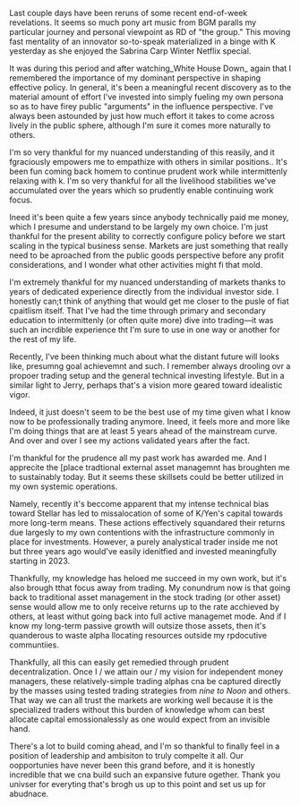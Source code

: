 Last couple days have been reruns of some recent end-of-week revelations. It seems so much pony art music from BGM paralls my particular journey and personal viewpoint as RD of "the group." This moving fast mentality of an innovator so-to-speak materialized in a binge with K yesterday as she enjoyed the Sabrina Carp Winter Netflix special.

It was during this period and after watching_White House Down_ again that I remembered the importance of my dominant perspective in shaping effective policy. In general, it's been a meaningful recent discovery as to the material amount of effort I've invested into simply fueling my own persona so as to have firey public "arguments" in the influence perspective. I've always been astounded by just how much effort it takes to come across lively in the public sphere, although I'm sure it comes more naturally to others.

I'm so very thankful for my nuanced understanding of this reasily, and it fgraciously empowers me to empathize with others in similar positions.. It's been fun coming back homem to continue prudent work while intermittenly relaxing with k. I'm so very thankful for all the livelihood stabilities we've accumulated over the years which so prudently enable continuing work focus.

Ineed it's been quite a few years since anybody technically paid me money, which I presume and understand to be largely my own choice. I'm just thankful for the present ability to correctly configure policy before we start scaling in the typical business sense. Markets are just something that really need to be aproached from the public goods perspective before any profit considerations, and I wonder what other activities might fi that mold.

I'm extremely thankful for my nuanced understanding of markets thanks to years of dedicated experience directly from the individual investor side. I honestly can;t think of anything that would get me closer to the pusle of fiat cpaitlism itself. That I've had the time through primary and secondary education to intermittenly (or often quite more) dive into trading&mdash;it was such an incrdible experience tht I'm sure to use in one way or another for the rest of my life.

Recently, I've been thinking much about what the distant future will looks like, presumng goal achievemnt and such. I remember always drooling ovr a propoer trading setup and the general technical investing lifestyle. But in a similar light to Jerry, perhaps that's a vision more geared toward idealistic vigor.

Indeed, it just doesn't seem to be the best use of my time given what I know now to be professionally trading anymore. Ineed, it feels more and more like I'm doing things that are at least 5 years ahead of the mainstream curve. And over and over I see my actions validated years after the fact. 

I'm thankful for the prudence all my past work has awarded me. And I apprecite the [place tradtional external asset managemnt has broughten me to sustainably today. But it seems these skillsets could be better utilized in my own systemic operations.

Namely, recently it's beccome apparent that my intense technical bias toward Stellar has led to missalocation of some of K/Yen's capital towards more long-term means. These actions effectively squandared their returns due largesly to my own contentions with the infrastructure commonly in place for investments. However, a purely analystical trader inside me not but three years ago would've easily idenitfied and invested meaningfully starting in 2023.

Thankfully, my knowledge has heloed me succeed in my own work, but it's also brough tthat focus away from trading. My conundrum now is that going back to traditional asset management in the stock trading (or other asset) sense would allow me to only receive returns up to the rate acchieved by others, at least withut going back into full active managemet mode. And if I know my long-term passive growth will outsize those assets, then it's quanderous to waste alpha llocating resources outside my rpdocutive communtiies.

Thankfully, all this can easily get remedied through prudent decentralization. Once I / we attain our / my vision for independent money managers, these relatively-simple trading alphas cna be captured directly by the masses using tested trading strategies from _nine to Noon_ and others. That way we can all trust the markets are working well because it is the specialized traders without this burden of knowledge whom can best allocate capital emossionalessly as one would expect from an invisible hand.

There's a lot to build coming ahead, and I'm so thankful to finally feel in a position of leadership and ambisiton to truly compelte it all. Our oopportunies have never been this grand before, and it is honestly incredible that we cna build such an expansive future ogether. Thank you univser for everyting that's brogh us up to this point and set us up for abudnace.
